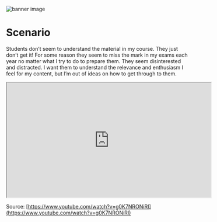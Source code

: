 ![banner image](https://k12extend.ecampusontario.ca/wp-content/uploads/teacher-banner-3-scaled.jpg ':class=header-image-fade')
# Scenario <!-- {docsify-ignore} -->

Students don’t seem to understand the material in my course. They just don’t get it! For some reason they seem to miss the mark in my exams each year no matter what I try to do to prepare them. They seem disinterested and distracted. I want them to understand the relevance and enthusiasm I feel for my content, but I’m out of ideas on how to get through to them.

<div class="video-container-4by3"><iframe width="560" height="315" src="https://www.youtube.com/embed/g0K7NRONiRI"></iframe></div>

Source: [https://www.youtube.com/watch?v=g0K7NRONiRI](https://www.youtube.com/watch?v=g0K7NRONiRI)
